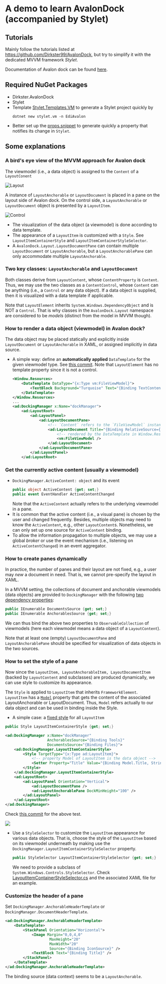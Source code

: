 ﻿# A demo to learn AvalonDock (accompanied by Stylet)

## Tutorials
Mainly follow the tutorials listed at https://github.com/Dirkster99/AvalonDock, but try to simplify it with the dedicated MVVM framework *Stylet*.

Documentation of Avalon dock can be found [here](https://doc.xceed.com/xceed-toolkit-plus-for-wpf/Xceed.Wpf.AvalonDock.html).

## Required NuGet Packages
- Dirkster.AvalonDock
- Stylet
- Template [Stylet.Templates.VM](https://www.nuget.org/packages/Stylet.Templates.VM/) to generate a Stylet project quickly by 
    ```
    dotnet new stylet.vm -n EdiAvalon
    ```
- Better set up the [props.snippet](https://gist.github.com/ShuhuaGao/bff38344143717ace1a468c78efcf338) to generate quickly a property that notifies its change in `Stylet`.

## Some explanations
### A bird's eye view of the MVVM approach for Avalon dock
The viewmodel (i.e., a data object) is assigned to the `Content` of a `LayoutConent`

![Layout](External/layout.png)

A instance of `LayoutAnchorable` or `LayoutDocument` is placed in a pane on the layout side of Avalon dock. On the control side, a `LayoutAnchorable` or `LayoutDocument` object is presented by a `LayoutItem`.

![Control](External/control.png)

- The visualization of the data object (a viewmodel) is done according to data template.
- The appearance of a `LayoutItem` is customized with a `Style`. See `LayoutItemContainerStyle` and `LayoutItemContainerStyleSelector`.
- A `AvalonDock.Layout.LayoutDocumentPane` can contain multiple `LayoutDocument` or `LayoutAnchorable`, but a `LayoutAnchorablePane` can only accommodate multiple `LayoutAnchorable`.


### Two key classes: `LayoutAnchorable` and `LayoutDocument`
Both classes derive from `LayoutContent`, whose `ContentProperty` is `Content`. Thus, we may use the two classes as a `ContentControl`, whose `Content` can be anything (i.e., a `Control` or any data object). If a data object is supplied, then it is visualized with a data template if applicable.

Note that `LayoutElement` inherits `System.Windows.DependencyObject` and is NOT a `Control`. That is why classes in the `AvalonDock.Layout` namespace are considered to be *models* (distinct from the model in MVVM though).

### How to render a data object (viewmodel) in Avalon dock?
The data object may be placed statically and explicitly inside `LayoutDocument` or `LayoutAnchorable` in XAML, or assigned implicitly in data source.
- A simple way: define an **automatically applied** `DataTemplate` for the given viewmodel type. See [this commit](https://github.com/ShuhuaGao/WPF-Examples/tree/668e3099bcd7b5959ffd1dd1491a6f7a657b72e5/Control3rdParty/EdiAvalon). Note that `LayoutElement` has no template property since it is not a control.
    ```xml
    <Window.Resources>
        <DataTemplate DataType="{x:Type vm:FileViewModel}">
            <TextBlock Background="Turquoise" Text="{Binding TextContent}" />
        </DataTemplate>
    </Window.Resources>
    ...
    <ad:DockingManager x:Name="dockManager">
        <ad:LayoutRoot>
            <ad:LayoutPanel>
                <ad:LayoutDocumentPane>
                    <!-- `Content` refers to the `FileViewModel` instance below -->
                    <ad:LayoutDocument Title="{Binding RelativeSource={RelativeSource Self}, Path=Content.Title}" CanFloat="False">
                        <!-- rendered by the DataTemplate in Window.Resources -->
                        <vm:FileViewModel />
                    </ad:LayoutDocument>
                </ad:LayoutDocumentPane>
            </ad:LayoutPanel>
        </ad:LayoutRoot>
    ```


### Get the currently active content (usually a viewmodel)
- `DockingManager.ActiveContent: object` and its event 
    ```csharp
    public object ActiveContent {get; set;}
    public event EventHandler ActiveContentChanged
    ```
    Note that the `ActiveContent` actually refers to the underlying viewmodel in a pane.
- It is common that the active content (i.e., a visual pane) is chosen by the user and changed frequently. Besides, multiple objects may need to know the `ActiveContent`, e.g., other `LayoutContent`s. Nonetheless, we can only set up one source for `ActiveContent` binding.
- To allow the information propagation to multiple objects, we may use a global *broker* or use the event mechanism (i.e., listening on `ActiveContentChanged`) in an event aggregator.

### How to create panes dynamically
In practice, the number of panes and their layout are not fixed, e.g., a user may *new* a document in need. That is, we cannot pre-specify the layout in XAML.

In a MVVM setting, the collections of document and anchorable viewmodels (data objects) are provided to `DockingManager` with the following [two dependency properties](https://doc.xceed.com/xceed-toolkit-plus-for-wpf/Xceed.Wpf.AvalonDock~Xceed.Wpf.AvalonDock.DockingManager_members.html):
```csharp
public IEnumerable DocumentsSource {get; set;}
public IEnumerable AnchorablesSource {get; set;}
```
We can thus bind the above two properties to `ObservableCollection` of viewmodels (here each viewmodel means a data object of a `LayoutContent`).

Note that at least one (empty) `LayoutDocumentPane` and `LayoutAnchorablePane` should be specified for visualization of data objects in the two sources.


### How to set the style of a pane
Now since the `LayoutItem, LayoutAnchorableItem, LayoutDocumentItem` (backed by `LayoutContent` and subclasses) are produced dynamically, we can use style to customize its appearance. 

The `Style` is applied to `LayoutItem` that inherits `FrameworkElement`. `LayoutItem` has a [`Model`](https://doc.xceed.com/xceed-toolkit-plus-for-wpf/Xceed.Wpf.AvalonDock~Xceed.Wpf.AvalonDock.Controls.LayoutItem~Model.html) property that gets the content of the associated LayoutAnchorable or LayoutDocument. Thus, `Model` refers actually to our data object and can be used in binding inside the Style.

- A simple case: a [fixed style](https://doc.xceed.com/xceed-toolkit-plus-for-wpf/Xceed.Wpf.AvalonDock~Xceed.Wpf.AvalonDock.DockingManager~LayoutItemContainerStyle.html) for all `LayoutItem`
```csharp
public Style LayoutItemContainerStyle {get; set;}
```

```xml
<ad:DockingManager x:Name="dockManager"
                   AnchorablesSource="{Binding Tools}"
                   DocumentsSource="{Binding Files}">
    <ad:DockingManager.LayoutItemContainerStyle>
        <Style TargetType="{x:Type ad:LayoutItem}">
            <!-- property Model of LayoutItem is the data object -->
            <Setter Property="Title" Value="{Binding Model.Title, StringFormat=doc-\{0\}}" />
        </Style>
    </ad:DockingManager.LayoutItemContainerStyle>
    <ad:LayoutRoot>
        <ad:LayoutPanel Orientation="Vertical">
            <ad:LayoutDocumentPane />
            <ad:LayoutAnchorablePane DockMinHeight="100" />
        </ad:LayoutPanel>
    </ad:LayoutRoot>
</ad:DockingManager>
```

Check [this commit](https://github.com/ShuhuaGao/WPF-Examples/tree/ca3012038f6ff0f411997e1d6bd890377423cf91/Control3rdParty/EdiAvalon) for the above test.

![](./External/fixedstyle.png)

- Use a `StyleSelector` to customize the `LayoutItem` appearance for various data objects. That is, choose the style of the `LayoutItem` based on its viewmodel underneath by making use the `DockingManager.LayoutItemContainerStyleSelector` property.
    ```csharp
    public StyleSelector LayoutItemContainerStyleSelector {get; set;}
    ```

    We need to provide a subclass of `System.Windows.Controls.StyleSelector`. Check [LayoutItemContainerStyleSelector.cs](./Views/ADSelectors/LayoutItemContainerStyleSelector.cs) and the associated XAML file for an example.

### Customize the header of a pane
Set `DockingManager.AnchorableHeaderTemplate` or `DockingManager.DocumentHeaderTemplate`.
```xml
<ad:DockingManager.AnchorableHeaderTemplate>
    <DataTemplate>
        <StackPanel Orientation="Horizontal">
            <Image Margin="0,0,4,0"
                    MaxHeight="20"
                    MaxWidth="20"
                    Source="{Binding IconSource}" />
            <TextBlock Text="{Binding Title}" />
        </StackPanel>
    </DataTemplate>
</ad:DockingManager.AnchorableHeaderTemplate>
```
The binding source (data context) seems to be a `LayoutAnchorable`.